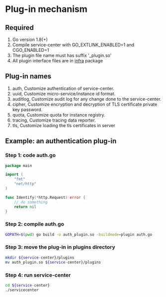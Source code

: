 # Plug-in mechanism
## Required
1. Go version 1.8(+)
1. Compile service-center with GO_EXTLINK_ENABLED=1 and CGO_ENABLED=1
1. The plugin file name must has suffix '_plugin.so'
1. All plugin interface files are in [infra](/server/infra) package

## Plug-in names
1. auth, Customize authentication of service-center.
1. uuid, Customize micro-service/instance id format.
1. auditlog, Customize audit log for any change done to the service-center.
1. cipher, Customize encryption and decryption of TLS certificate private key password.
1. quota, Customize quota for instance registry.
1. tracing, Customize tracing data reporter.
1. tls, Customize loading the tls certificates in server

## Example: an authentication plug-in

### Step 1: code auth.go

```go
package main

import (
    "fmt"
    "net/http"
)

func Identify(*http.Request) error {
	// do something
	return nil
}
```

### Step 2: compile auth.go

```bash
GOPATH=$(pwd) go build -o auth_plugin.so -buildmode=plugin auth.go
```

### Step 3: move the plug-in in plugins directory

```bash
mkdir ${service-center}/plugins
mv auth_plugin.so ${service-center}/plugins
```

### Step 4: run service-center

```bash
cd ${service-center}
./servicecenter
```